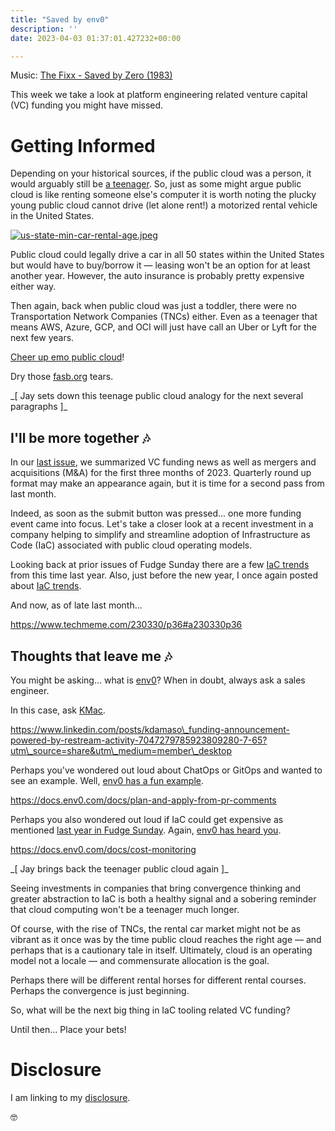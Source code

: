 ```yaml
---
title: "Saved by env0"
description: ''
date: 2023-04-03 01:37:01.427232+00:00

---
```


 

Music: [The Fixx - Saved by Zero (1983)](https://www.youtube.com/watch?v=JOiZP8FS5Ww)

This week we take a look at platform engineering related venture capital (VC) funding you might have missed.

# Getting Informed

Depending on your historical sources, if the public cloud was a person, it would arguably still be [a teenager](https://web.archive.org/web/20060818023744/http://www.amazon.com/b?ie=UTF8&node=3435361). So, just as some might argue public cloud is like renting someone else's computer it is worth noting the plucky young public cloud cannot drive (let alone rent!) a motorized rental vehicle in the United States.

[![us-state-min-car-rental-age.jpeg](https://buttondown-attachments.s3.us-west-2.amazonaws.com/images/a8ff0203-2f85-4f2b-9d54-481b8e450c1b.jpeg)](https://www.rhinocarhire.com/Drive-Smart-Blog/Minimum-Driving-Age-Country/Minimum-Driving-Age-State.aspx)

Public cloud could legally drive a car in all 50 states within the United States but would have to buy/borrow it — leasing won't be an option for at least another year. However, the auto insurance is probably pretty expensive either way.

Then again, back when public cloud was just a toddler, there were no Transportation Network Companies (TNCs) either. Even as a teenager that means AWS, Azure, GCP, and OCI will just have call an Uber or Lyft for the next few years.

[Cheer up emo public cloud](https://www.youtube.com/watch?v=k05P0Z-o\_zU)! 

Dry those [fasb.org](https://fasb.org/document/blob?fileName=ASU%202018-15.pdf) tears.

\_[ Jay sets down this teenage public cloud analogy for the next several paragraphs ]\_

## I'll be more together 🎶

In our [last issue](https://fudge.org/archive/quaterly-roundup-edition/), we summarized VC funding news as well as mergers and acquisitions (M&A) for the first three months of 2023. Quarterly round up format may make an appearance again, but it is time for a second pass from last month.

Indeed, as soon as the submit button was pressed... one more funding event came into focus. Let's take a closer look at a recent investment in a company helping to simplify and streamline adoption of Infrastructure as Code (IaC) associated with public cloud operating models.

Looking back at prior issues of Fudge Sunday there are a few [IaC trends](https://fudge.org/archive/fudge-sunday-peek-a-boo) from this time last year. Also, just before the new year, I once again posted about [IaC trends](https://fudge.org/archive/proxy-tear-us-apart/).

And now, as of late last month...

https://www.techmeme.com/230330/p36#a230330p36

## Thoughts that leave me 🎶

You might be asking... what is [env0](https://www.env0.com/why-env0)? When in doubt, always ask a sales engineer. 

In this case, ask [KMac](https://www.linkedin.com/in/kdamaso).

https://www.linkedin.com/posts/kdamaso\_funding-announcement-powered-by-restream-activity-7047279785923809280-7-65?utm\_source=share&utm\_medium=member\_desktop

Perhaps you've wondered out loud about ChatOps or GitOps and wanted to see an example. Well, [env0 has a fun example](https://docs.env0.com/docs/plan-and-apply-from-pr-comments).

https://docs.env0.com/docs/plan-and-apply-from-pr-comments

Perhaps you also wondered out loud if IaC could get expensive as mentioned [last year in Fudge Sunday](https://fudge.org/archive/fudge-sunday-everything-counts-in-ops-amounts). Again, [env0 has heard you](https://docs.env0.com/docs/cost-monitoring).

https://docs.env0.com/docs/cost-monitoring

\_[ Jay brings back the teenager public cloud again ]\_

Seeing investments in companies that bring convergence thinking and greater abstraction to IaC is both a healthy signal and a sobering reminder that cloud computing won't be a teenager much longer. 

Of course, with the rise of TNCs, the rental car market might not be as vibrant as it once was by the time public cloud reaches the right age — and perhaps that is a cautionary tale in itself. Ultimately, cloud is an operating model not a locale — and commensurate allocation is the goal.

Perhaps there will be different rental horses for different rental courses. Perhaps the convergence is just beginning.

So, what will be the next big thing in IaC tooling related VC funding?

Until then… Place your bets!

# Disclosure

I am linking to my [disclosure](https://jaycuthrell.com/disclosure/).
 
🤓



